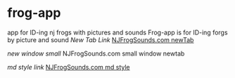 # frog-app
app for ID-ing nj frogs with pictures and sounds
Frog-app is for ID-ing forgs by picture and sound
*New Tab Link*
<a href="http://www.njfrogsounds.com/" target="_blank">NJFrogSounds.com newTab</a>

*new window small*
<a target="_blank" onclick="window.open('http://www.njfrogsounds.com/','name','width=400,height=600')">NJFrogSounds.com small window newtab</a>

*md style link*
[NJFrogSounds.com md style ](http://www.njfrogsounds.com)

